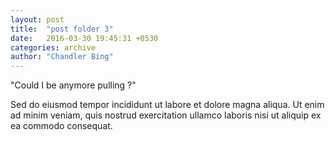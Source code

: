 ```yaml
---
layout: post
title:  "post folder 3"
date:   2016-03-30 19:45:31 +0530
categories: archive
author: "Chandler Bing"
---
```

"Could I be anymore pulling ?"

Sed do eiusmod tempor incididunt ut labore et dolore magna aliqua. Ut enim ad minim veniam, quis nostrud exercitation ullamco laboris nisi ut aliquip ex ea commodo consequat.


